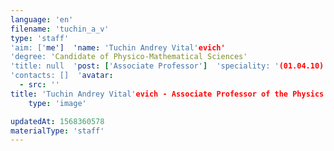 ```yaml
---
language: 'en'
filename: 'tuchin_a_v'
type: 'staff'
'aim: ['me']  'name: 'Tuchin Andrey Vital'evich'
'degree: 'Candidate of Physico-Mathematical Sciences'
'title: null  'post: ['Associate Professor']  'speciality: '(01.04.10) Semiconductor physics'
'contacts: []  'avatar:
  - src: ''
title: 'Tuchin Andrey Vital'evich - Associate Professor of the Physics of semiconductors and microelectronics Department'
    type: 'image'

updatedAt: 1568360578
materialType: 'staff'
---
```


